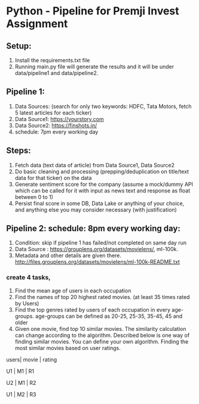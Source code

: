 # Python  -  Pipeline for Premji Invest Assignment

## Setup:
1. Install the requirements.txt file
2. Running main.py file will generate the results and it will be under data/pipeline1 and data/pipeline2.

## Pipeline 1: 
1. Data Sources: (search for only two keywords: HDFC, Tata Motors, fetch 5 latest articles for each ticker)
2. Data Source1: https://yourstory.com
3. Data Source2: https://finshots.in/
4. schedule: 7pm every working day

## Steps:
1. Fetch data (text data of article) from Data Source1, Data Source2
2. Do basic cleaning and processing (prepping/deduplication on title/text data for that ticker) on the data
3. Generate sentiment score for the company (assume a mock/dummy API which can be called for it with input as news text and response as float between 0 to 1)
4. Persist final score in some DB, Data Lake or anything of your choice, and anything else you may consider necessary (with justification)

## Pipeline 2: schedule: 8pm every working day:
1. Condition: skip if pipeline 1 has failed/not completed on same day run
2. Data Source : https://grouplens.org/datasets/movielens/, ml-100k.
3. Metadata and other details are given there. http://files.grouplens.org/datasets/movielens/ml-100k-README.txt
  
### create 4 tasks,
  1. Find the mean age of users in each occupation
  2. Find the names of top 20 highest rated movies. (at least 35 times rated by Users)
  3. Find the top genres rated by users of each occupation in every age-groups. age-groups can be defined as 20-25, 25-35, 35-45, 45 and older
  4. Given one movie, find top 10 similar movies. The similarity calculation can change according to the algorithm.
  Described below is one way of finding similar movies. You can define your own algorithm.
  Finding the most similar movies based on user ratings.

  users|   movie |   rating 
  
  U1  |    M1    |   R1
  
  U2  |    M1    |   R2
  
  U1  |    M2    |   R3
